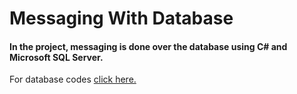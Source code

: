 # Messaging With Database
<h4>In the project, messaging is done over the database using C# and Microsoft SQL Server.</h3>
For database codes <a href="https://github.com/furkankapukayaa/MessagingWithDatabase/blob/main/dbMessage.sql">click here.</a>
